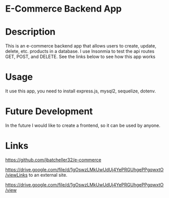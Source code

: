 # E-Commerce Backend App

# Description

This is an e-commerce backend app that allows users to create, update, delete, etc. products in a database. I use Insonmia to test the api routes GET, POST, and DELETE. See the links below to see how this app works

# Usage

It use this app, you need to install express.js, mysql2, sequelize, dotenv. 

# Future Development

In the future I would like to create a frontend, so it can be used by anyone. 

# Links

https://github.com/jbatcheller32/e-commerce

 https://drive.google.com/file/d/1gOswzLMkUwUdUj4YePRGUhgePPgqwxtO/viewLinks to an external site.

https://drive.google.com/file/d/1gOswzLMkUwUdUj4YePRGUhgePPgqwxtO/view



